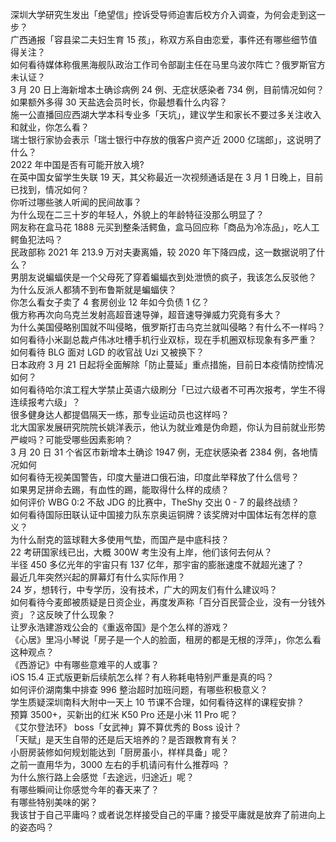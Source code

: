 深圳大学研究生发出「绝望信」控诉受导师迫害后校方介入调查，为何会走到这一步？  
广西通报「容县梁二夫妇生育 15 孩」，称双方系自由恋爱，事件还有哪些细节值得关注？  
如何看待媒体称俄黑海舰队政治工作司令部副主任在马里乌波尔阵亡？俄罗斯官方未认证？  
3 月 20 日上海新增本土确诊病例 24 例、无症状感染者 734 例，目前情况如何？  
如果额外多得 30 天盐选会员时长，你最想看什么内容？  
施一公直播回应西湖大学本科专业多「天坑」，建议学生和家长不要过多关注收入和就业，你怎么看？  
瑞士银行家协会表示「瑞士银行中存放的俄客户资产近 2000 亿瑞郎」，这说明了什么？  
2022 年中国是否有可能开放入境?  
在英中国女留学生失联 19 天，其父称最近一次视频通话是在 3 月 1 日晚上，目前已找到，情况如何？  
你听过哪些骇人听闻的民间故事？  
为什么现在二三十岁的年轻人，外貌上的年龄特征没那么明显了？  
网友称在盒马花 1888 元买到整条活鳄鱼，盒马回应称「商品为冷冻品」，吃人工鳄鱼犯法吗？  
民政部称 2021 年 213.9 万对夫妻离婚，较 2020 年下降四成，这一数据说明了什么？  
男朋友说蝙蝠侠是一个父母死了穿着蝙蝠衣到处泄愤的疯子，我该怎么反驳他？  
为什么反派人都猜不到布鲁斯就是蝙蝠侠？  
你怎么看女子卖了 4 套房创业 12 年如今负债 1 亿？  
俄方称再次向乌克兰发射高超音速导弹，超音速导弹威力究竟有多大？  
为什么美国侵略别国就不叫侵略，俄罗斯打击乌克兰就叫侵略？有什么不一样吗？  
如何看待小米副总裁卢伟冰吐槽手机行业双标，现在手机圈双标现象有多严重？  
如何看待 BLG 面对 LGD 的收官战 Uzi 又被换下？  
日本政府 3 月 21 日起将全面解除「防止蔓延」重点措施，目前日本疫情防控情况如何？  
如何看待哈尔滨工程大学禁止英语六级刷分「已过六级者不可再次报考，学生不得连续报考六级」？  
很多健身达人都提倡隔天一练，那专业运动员也这样吗？  
北大国家发展研究院院长姚洋表示，他认为就业难是伪命题，你认为目前就业形势严峻吗？可能受哪些因素影响？  
3 月 20 日 31 个省区市新增本土确诊 1947 例，无症状感染者 2384 例，各地情况如何  
如何看待无视美国警告，印度大量进口俄石油，印度此举释放了什么信号？  
如果男足拼命去踢，有血性的踢，能取得什么样的成绩？  
如何评价 WBG 0:2 不敌 JDG 的比赛中，TheShy 交出 0 - 7 的最终战绩？  
如何看待国际田联认证中国接力队东京奥运铜牌？该奖牌对中国体坛有怎样的意义？  
为什么耐克的篮球鞋大多使用气垫，而国产是中底科技？  
22 考研国家线已出，大概 300W 考生没有上岸，他们该何去何从？  
半径 450 多亿光年的宇宙只有 137 亿年，那宇宙的膨胀速度不就超光速了？  
最近几年突然兴起的屏幕灯有什么实际作用？  
24 岁，想转行，中专学历，没有技术，广大的网友们有什么建议吗？  
如何看待今麦郎被质疑是日资企业，再度发声称「百分百民营企业，没有一分钱外资」？这反映了什么现象？  
让罗永浩建游戏公会的《重返帝国》是个怎么样的游戏？  
《心居》里冯小琴说「房子是一个人的脸面，租房的都是无根的浮萍」，你怎么看这种观点？  
《西游记》中有哪些意难平的人或事？  
iOS 15.4 正式版更新后续航怎么样？有人称耗电特别严重是真的吗？  
如何评价湖南集中排查 996 整治超时加班问题，有哪些积极意义？  
学生质疑深圳南科大附中一天上 10 节课不合理，如何看待这样的课程安排？  
预算 3500+，买新出的红米 K50 Pro 还是小米 11 Pro 呢？  
《艾尔登法环》 boss「女武神」算不算优秀的 Boss 设计？  
「天赋」是天生自带的还是后天培养的？是否跟教育有关？  
小厨房装修如何规划能达到「厨房虽小，样样具备」呢？  
之前一直用华为，3000 左右的手机请问有什么推荐吗 ？  
为什么旅行路上会感觉「去途远，归途近」呢？  
有哪些瞬间让你感觉今年的春天来了？  
有哪些特别美味的粥？  
我该甘于自己平庸吗？或者说怎样接受自己的平庸？接受平庸就是放弃了前进向上的姿态吗？  
